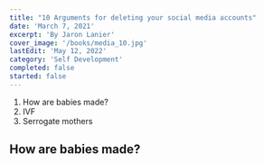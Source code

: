 ```yaml
---
title: "10 Arguments for deleting your social media accounts"
date: 'March 7, 2021'
excerpt: 'By Jaron Lanier'
cover_image: '/books/media_10.jpg'
lastEdit: 'May 12, 2022'
category: 'Self Development'
completed: false
started: false
---
```

1. How are babies made?
2. IVF
3. Serrogate mothers

## How are babies made? 